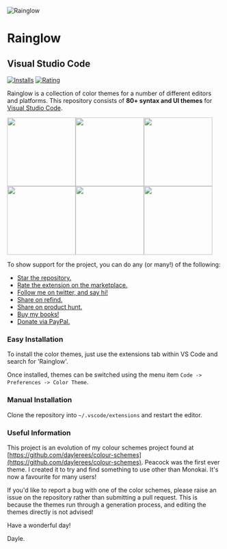 ![Rainglow](https://avatars1.githubusercontent.com/u/34078479?s=120)

# Rainglow

## Visual Studio Code

[![Installs](https://img.shields.io/vscode-marketplace/d/daylerees.rainglow.svg)](https://marketplace.visualstudio.com/items?itemName=daylerees.rainglow)
[![Rating](https://img.shields.io/vscode-marketplace/r/daylerees.rainglow.svg)](https://marketplace.visualstudio.com/items?itemName=daylerees.rainglow)

Rainglow is a collection of color themes for a number of different editors and platforms. This repository consists of **80+ syntax and UI themes** for [Visual Studio Code](https://code.visualstudio.com/).

<a href="https://github.com/rainglow/vscode/blob/master/examples/first.png" target="_blank"><img src="https://github.com/rainglow/vscode/blob/master/examples/first.png" width="160" /></a><a href="https://github.com/rainglow/vscode/blob/master/examples/second.png" target="_blank"><img src="https://github.com/rainglow/vscode/blob/master/examples/second.png" width="160" /></a><a href="https://github.com/rainglow/vscode/blob/master/examples/third.png" target="_blank"><img src="https://github.com/rainglow/vscode/blob/master/examples/third.png" width="160" /></a><a href="https://github.com/rainglow/vscode/blob/master/examples/fourth.png" target="_blank"><img src="https://github.com/rainglow/vscode/blob/master/examples/fourth.png" width="160" /></a><a href="https://github.com/rainglow/vscode/blob/master/examples/fifth.png" target="_blank"><img src="https://github.com/rainglow/vscode/blob/master/examples/fifth.png" width="160" /></a><a href="https://github.com/rainglow/vscode/blob/master/examples/sixth.png" target="_blank"><img src="https://github.com/rainglow/vscode/blob/master/examples/sixth.png" width="160" /></a>


To show support for the project, you can do any (or many!) of the following:

- [Star the repository.](https://github.com/rainglow/vscode/stargazers)
- [Rate the extension on the marketplace.](https://marketplace.visualstudio.com/items?itemName=daylerees.rainglow)
- [Follow me on twitter, and say hi!](https://twitter.com/daylerees)
- [Share on refind.](https://refind.com/daylerees?invite=9125a6f6a7)
- [Share on product hunt.](https://www.producthunt.com/)
- [Buy my books!](https://daylerees.com/books/)
- [Donate via PayPal.](https://paypal.me/daylerees)

### Easy Installation

To install the color themes, just use the extensions tab within VS Code and search for 'Rainglow'.

Once installed, themes can be switched using the menu item `Code -> Preferences -> Color Theme`.

### Manual Installation

Clone the repository into `~/.vscode/extensions` and restart the editor.

### Useful Information

This project is an evolution of my colour schemes project found at [https://github.com/daylerees/colour-schemes](https://github.com/daylerees/colour-schemes). Peacock was the first ever theme. I created it to try and find something to use other than Monokai. It's now a favourite for many users!

If you'd like to report a bug with one of the color schemes, please raise an issue on the repository rather than submitting a pull request. This is because the themes run through a generation process, and editing the themes directly is not advised!

Have a wonderful day!

Dayle.